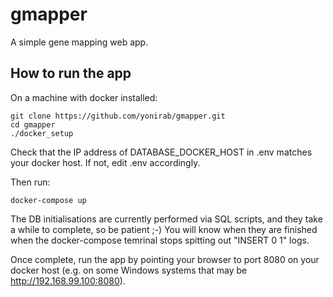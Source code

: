 # gmapper #

A simple gene mapping web app. 

## How to run the app ##

On a machine with docker installed:

    git clone https://github.com/yonirab/gmapper.git
	cd gmapper
	./docker_setup

Check that the IP address of DATABASE_DOCKER_HOST in .env matches your docker host. 
If not, edit .env accordingly.

Then run:

    docker-compose up

The DB initialisations are currently performed via SQL scripts,
and they take a while to complete, so be patient ;-)
You will know when they are finished when the docker-compose temrinal
stops spitting out "INSERT 0 1" logs.

Once complete, run the app by pointing your browser to port 8080 on your docker host
(e.g. on some Windows systems that may be http://192.168.99.100:8080).
 

